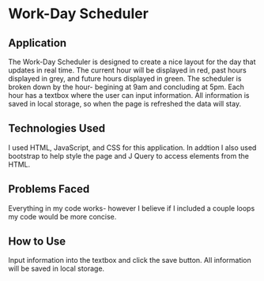 # Work-Day Scheduler

## Application

The Work-Day Scheduler is designed to create a nice layout for the day that updates in real time. The current hour will be displayed in red, past hours displayed in grey, and future hours displayed in green. The scheduler is broken down by the hour- begining at 9am and concluding at 5pm. Each hour has a textbox where the user can input information. All information is saved in local storage, so when the page is refreshed the data will stay.


## Technologies Used

I used HTML, JavaScript, and CSS for this application. In addtion I also used bootstrap to help style the page and J Query to access elements from the HTML.

## Problems Faced

Everything in my code works- however I believe if I included a couple loops my code would be more concise. 

## How to Use

Input information into the textbox and click the save button. All information will be saved in local storage. 
